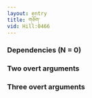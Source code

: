 ```yaml
---
layout: entry
title: གཅོག་
vid: Hill:0466
---
```

### Dependencies (N = 0)


### Two overt arguments


### Three overt arguments

